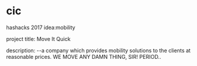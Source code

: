 # cic
hashacks 2017
idea:mobility

project title:
Move It Quick

description:
--a company which provides mobility solutions to the clients at reasonable prices.
WE MOVE ANY DAMN THING, SIR! PERIOD..
